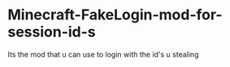 # Minecraft-FakeLogin-mod-for-session-id-s
Its the mod that u can use to login with the id's u stealing
